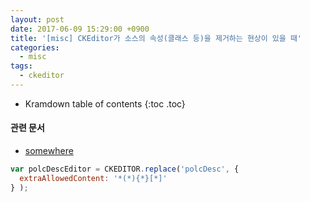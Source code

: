 ```yaml
---
layout: post
date: 2017-06-09 15:29:00 +0900
title: '[misc] CKEditor가 소스의 속성(클래스 등)을 제거하는 현상이 있을 때'
categories:
  - misc
tags:
  - ckeditor
---
```


* Kramdown table of contents
{:toc .toc}

#### 관련 문서

- [somewhere](somewhere)

```js
var polcDescEditor = CKEDITOR.replace('polcDesc', {
  extraAllowedContent: '*(*){*}[*]'
} );
```

